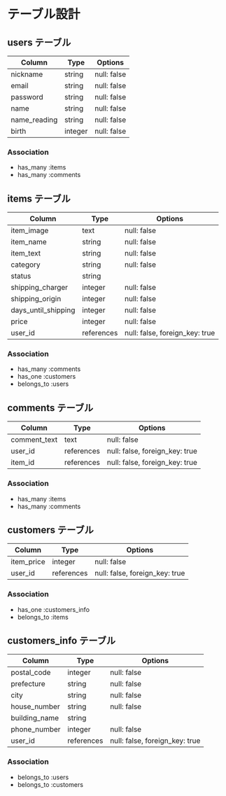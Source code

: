 # テーブル設計

## users テーブル

| Column       | Type    | Options     |
| ------------ | ------- | ----------- |
| nickname     | string  | null: false |
| email        | string  | null: false |
| password     | string  | null: false |
| name         | string  | null: false |
| name_reading | string  | null: false |
| birth        | integer | null: false |

### Association

- has_many :items
- has_many :comments

## items テーブル

| Column              | Type       | Options                        |
| ------------------- | ---------- | ------------------------------ |
| item_image          | text       | null: false                    |
| item_name           | string     | null: false                    |
| item_text           | string     | null: false                    |
| category            | string     | null: false                    |
| status              | string     |                                |
| shipping_charger    | integer    | null: false                    |
| shipping_origin     | integer    | null: false                    |  #Active_hash?
| days_until_shipping | integer    | null: false                    |
| price               | integer    | null: false                    |
| user_id             | references | null: false, foreign_key: true |

### Association

- has_many :comments
- has_one :customers
- belongs_to :users

## comments テーブル

| Column       | Type       | Options                        |
| ------------ | ---------- | ------------------------------ |
| comment_text | text       | null: false                    |
| user_id      | references | null: false, foreign_key: true |
| item_id      | references | null: false, foreign_key: true |

### Association

- has_many :items
- has_many :comments

## customers テーブル

| Column     | Type       | Options                        |
| ---------- | ---------- | ------------------------------ |
| item_price | integer    | null: false                    |
| user_id    | references | null: false, foreign_key: true |

### Association

- has_one :customers_info
- belongs_to :items

## customers_info テーブル

| Column        | Type       | Options                        |
| ------------- | ---------- | ------------------------------ |
| postal_code   | integer    | null: false                    |
| prefecture    | string     | null: false                    |
| city          | string     | null: false                    |
| house_number  | string     | null: false                    |
| building_name | string     |                                |
| phone_number  | integer    | null: false                    |
| user_id       | references | null: false, foreign_key: true |

### Association

- belongs_to :users
- belongs_to :customers
